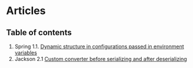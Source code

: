 # Articles

## Table of contents
1. Spring
1.1. [Dynamic structure in configurations passed in environment variables](spring/articles.spring.config/README.md)
2. Jackson
2.1 [Custom converter before serializing and after deserializing](jackson/custom.mapper)